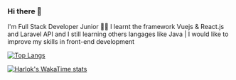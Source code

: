 ### Hi there 👋

I'm Full Stack Developer Junior 👩‍💻
I learnt the framework Vuejs & React.js and Laravel API and I still learning others langages like Java
| I would like to improve my skills in front-end development 





[![Top Langs](https://github-readme-stats.vercel.app/api/top-langs/?username=jamilaah&layout=compact)](https://github.com/anuraghazra/github-readme-stats)

[![Harlok's WakaTime stats](https://github-readme-stats.vercel.app/api/wakatime?username=jamilah&layout=compact)](https://github.com/anuraghazra/github-readme-stats)




<!--
**JamilaaH/JamilaaH** is a ✨ _special_ ✨ repository because its `README.md` (this file) appears on your GitHub profile.

Here are some ideas to get you started:

- 🔭 I’m currently working on ...
- 🌱 I’m currently learning ...
- 👯 I’m looking to collaborate on ...
- 🤔 I’m looking for help with ...
- 💬 Ask me about ...
- 📫 How to reach me: ...
- 😄 Pronouns: ...
- ⚡ Fun fact: ...
-->

